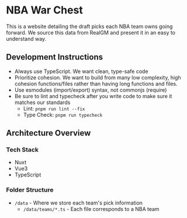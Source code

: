 # NBA War Chest

This is a website detailing the draft picks each NBA team owns going forward. We source this data from RealGM and present it in an easy to understand way.

## Development Instructions

- Always use TypeScript. We want clean, type-safe code
- Prioritize cohesion. We want to build from many low complexity, high cohesion functions/files rather than having long functions and files.
- Use esmodules (import/export) syntax, not commonjs (require)
- Be sure to lint and typecheck after you write code to make sure it matches our standards
  - Lint: `pnpm run lint --fix`
  - Type Check: `pnpm run typecheck`

## Architecture Overview

### Tech Stack
- Nuxt
- Vue3
- TypeScript

### Folder Structure

- `/data` - Where we store each team's pick information
  - `/data/teams/*.ts` - Each file corresponds to a NBA team